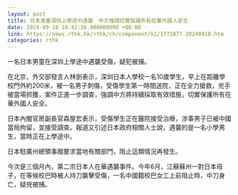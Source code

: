 ```yaml
---
layout: post
title: 日本男童深圳上學途中遇襲　中方強調切實保護所有在華外國人安全
date: 2024-09-18 18:42:16.000000000 +08:00
link: https://news.rthk.hk/rthk/ch/component/k2/1771077-20240918.htm
categories: rthk
---
```


一名日本男童在深圳上學途中遇襲受傷，疑犯被捕。

在北京，外交部發言人林劍表示，深圳日本人學校一名10歲學生，早上在距離學校門外約200米，被一名男子刺傷，受傷學生第一時間送院，正在全力搶救，兇手被當場抓獲，案件正進一步調查，強調中方將持續採取有效措施，切實保護所有在華外國人安全。

日本內閣官房副長官森屋宏表示，受傷學生正在醫院接受治療，涉事男子已被中國當局拘留，並接受調查。報道又引述日本政府相關人士說，遇襲的是一名小學男生，當時正在上學途中。

日本駐廣州總領事館要求當地有關部門，阻止這類情況再發生。

今次是三個月內，第二宗日本人在華遇襲事件。今年6月，江蘇蘇州一對日本母子，在等候校巴時被人持刀襲擊受傷，一名中國籍校巴女工上前阻止時，中刀身亡，疑兇被捕。
